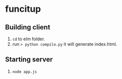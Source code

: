 # funcitup

## Building client
 1. `cd` to elm folder.
 2. run `> python compile.py` it will generate index.html.

## Starting server
 1. `node app.js`

